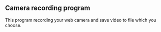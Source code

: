 <h2>
 Camera recording program
</h2>

This program recording your web camera and save video to file which you choose.

